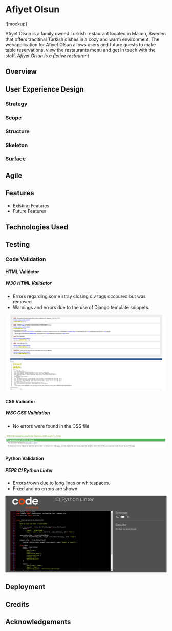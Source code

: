 # Afiyet Olsun

![mockup]

Afiyet Olsun is a family owned Turkish restaurant located in Malmo, Sweden that offers traditinal Turkish dishes in a cozy and warm environment. 
The webapplication for Afiyet Olsun allows users and future guests to make table reservations, view the restaurants menu and get in touch with the staff.
*Afiyet Olsun is a fictive restaurant*

## Overview

## User Experience Design
### Strategy

### Scope

### Structure

### Skeleton


### Surface

## Agile

## Features
* Existing Features
* Future Features

## Technologies Used

## Testing

### Code Validation

#### HTML Validator
##### W3C HTML Validator

* Errors regarding some stray closing div tags occoured but was removed.
* Warnings and errors due to the use of Django template snippets.

![wc3 html validator](docs/readme_img/base.w3-ao.png)

#### CSS Validator
##### W3C CSS Validation

* No errors were found in the CSS file

![w3c css validator](docs/readme_img/w3c-css-ao.png)

#### Python Validation
##### PEP8 CI Python Linter

* Errors trown due to long lines or whitespaces.
* Fixed and no errors are shown 

![pep8 validator](docs/readme_img/py-linter-ao.png)


## Deployment

## Credits

## Acknowledgements

